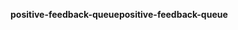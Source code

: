 <span data-ttu-id="d4f56-101">**positive-feedback-queue**</span><span class="sxs-lookup"><span data-stu-id="d4f56-101">**positive-feedback-queue**</span></span>